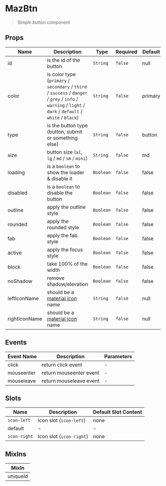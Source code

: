 # MazBtn

> Simple button component

## Props

<!-- @vuese:MazBtn:props:start -->

| Name          | Description                                                                                                                                               | Type      | Required | Default |
| ------------- | --------------------------------------------------------------------------------------------------------------------------------------------------------- | --------- | -------- | ------- |
| id            | is the id of the button                                                                                                                                   | `String`  | `false`  | null    |
| color         | is color type (`primary` / `secondary` / `third` / `success` / `danger` / `grey` / `info` / `warning` / `light` / `dark` / `default` / `white` / `black`) | `String`  | `false`  | primary |
| type          | is the button type (button, submit or something else)                                                                                                     | `String`  | `false`  | button  |
| size          | button size (`xl`, `lg` / `md` / `sm` / `mini`)                                                                                                           | `String`  | `false`  | md      |
| loading       | is a `boolean` to show the loader & disable it                                                                                                            | `Boolean` | `false`  | false   |
| disabled      | is a `boolean` to disable the button                                                                                                                      | `Boolean` | `false`  | false   |
| outline       | apply the outline style                                                                                                                                   | `Boolean` | `false`  | false   |
| rounded       | apply the rounded style                                                                                                                                   | `Boolean` | `false`  | false   |
| fab           | apply the fab style                                                                                                                                       | `Boolean` | `false`  | false   |
| active        | apply the focus style                                                                                                                                     | `Boolean` | `false`  | false   |
| block         | take 100% of the width                                                                                                                                    | `Boolean` | `false`  | false   |
| noShadow      | remove shadow/elevation                                                                                                                                   | `Boolean` | `false`  | false   |
| leftIconName  | should be a [material icon](https://material.io/resources/icons/) name                                                                                    | `String`  | `false`  | null    |
| rightIconName | should be a [material icon](https://material.io/resources/icons/) name                                                                                    | `String`  | `false`  | null    |

<!-- @vuese:MazBtn:props:end -->

## Events

<!-- @vuese:MazBtn:events:start -->

| Event Name | Description             | Parameters |
| ---------- | ----------------------- | ---------- |
| click      | return click event      | -          |
| mouseenter | return mouseenter event | -          |
| mouseleave | return mouseleave event | -          |

<!-- @vuese:MazBtn:events:end -->

## Slots

<!-- @vuese:MazBtn:slots:start -->

| Name         | Description              | Default Slot Content |
| ------------ | ------------------------ | -------------------- |
| `icon-left`  | Icon slot (`icon-left`)  | none                 |
| default      | -                        | -                    |
| `icon-right` | Icon slot (`icon-right`) | none                 |

<!-- @vuese:MazBtn:slots:end -->

## MixIns

<!-- @vuese:MazBtn:mixIns:start -->

| MixIn    |
| -------- |
| uniqueId |

<!-- @vuese:MazBtn:mixIns:end -->
